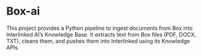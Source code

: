 # Box-ai
This project provides a Python pipeline to ingest documents from Box into Interlinked AI’s Knowledge Base. It extracts text from Box files (PDF, DOCX, TXT), cleans them, and pushes them into Interlinked using its Knowledge APIs.
